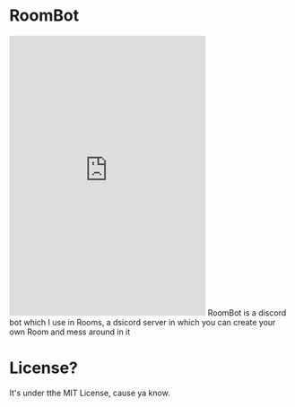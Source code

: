 # RoomBot

<iframe src="https://discordapp.com/widget?id=563435710124785679&theme=dark" width="350" height="500" allowtransparency="true" frameborder="0"></iframe>
RoomBot is a discord bot which I use in Rooms, a dsicord server in which you can create your own Room and mess around in it

# License?
It's under tthe MIT License, cause ya know.
